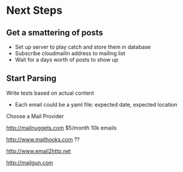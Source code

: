Next Steps
==========

Get a smattering of posts
-------------------------

  * Set up server to play catch and store them in database
  * Subscribe cloudmailin address to mailing list
  * Wait for a days worth of posts to show up

Start Parsing
-------------

Write tests based on actual content
  * Each email could be a yaml file: expected date, expected location


Choose a Mail Provider


http://mailnuggets.com
  $5/month
  10k emails

http://www.mailhooks.com
  ??

http://www.email2http.net

http://mailgun.com

